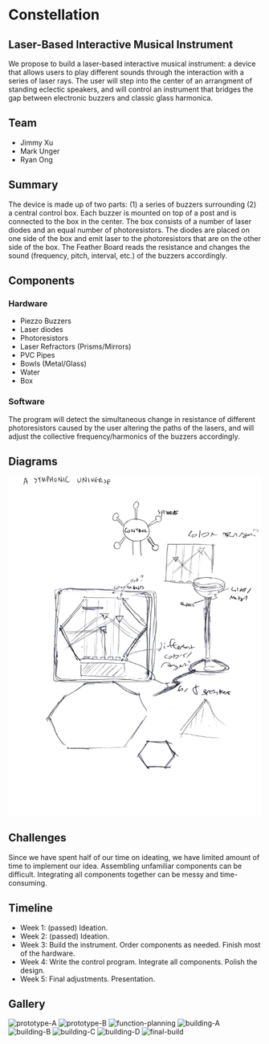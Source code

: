 # Constellation
## Laser-Based Interactive Musical Instrument
We propose to build a laser-based interactive musical instrument: a device that allows users to play different sounds through the interaction with a series of laser rays. The user will step into the center of an arrangment of standing eclectic speakers, and will control an instrument that bridges the gap between electronic buzzers and classic glass harmonica.

## Team
- Jimmy Xu
- Mark Unger
- Ryan Ong

## Summary
The device is made up of two parts: (1) a series of buzzers surrounding (2) a central control box. Each buzzer is mounted on top of a post and is connected to the box in the center. The box consists of a number of laser diodes and an equal number of photoresistors. The diodes are placed on one side of the box and emit laser to the photoresistors that are on the other side of the box. The Feather Board reads the resistance and changes the sound (frequency, pitch, interval, etc.) of the buzzers accordingly.

## Components

### Hardware
- Piezzo Buzzers
- Laser diodes
- Photoresistors
- Laser Refractors (Prisms/Mirrors)
- PVC Pipes
- Bowls (Metal/Glass)
- Water
- Box

### Software
The program will detect the simultaneous change in resistance of different photoresistors caused by the user altering the paths of the lasers, and will adjust the collective frequency/harmonics of the buzzers accordingly.

## Diagrams
![diagram](https://github.com/rayneong/Constellation/blob/master/images/spec-diagram.png)

## Challenges
Since we have spent half of our time on ideating, we have limited amount of time to implement our idea. 
Assembling unfamiliar components can be difficult.
Integrating all components together can be messy and time-consuming.

## Timeline
- Week 1: (passed) Ideation.
- Week 2: (passed) Ideation.
- Week 3: Build the instrument. Order components as needed. Finish most of the hardware. 
- Week 4: Write the control program. Integrate all components. Polish the design.
- Week 5: Final adjustments. Presentation.

## Gallery
![prototype-A](https://github.com/rayneong/c-p-and-e-final-project-spring-2018/tree/master/images/IMG_0548.JPG)
![prototype-B](https://github.com/rayneong/c-p-and-e-final-project-spring-2018/tree/master/images/IMG_0549.JPG)
![function-planning](https://github.com/rayneong/c-p-and-e-final-project-spring-2018/tree/master/images/IMG_0550.JPG)
![building-A](https://github.com/rayneong/c-p-and-e-final-project-spring-2018/tree/master/images/IMG_0559.JPG)
![building-B](https://github.com/rayneong/c-p-and-e-final-project-spring-2018/tree/master/images/IMG_0560.JPG)
![building-C](https://github.com/rayneong/c-p-and-e-final-project-spring-2018/tree/master/images/IMG_0561.JPG)
![building-D](https://github.com/rayneong/c-p-and-e-final-project-spring-2018/tree/master/images/IMG_0562.JPG)
![final-build](https://github.com/rayneong/c-p-and-e-final-project-spring-2018/tree/master/images/IMG_0567.JPG)
